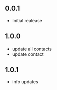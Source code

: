 ## 0.0.1

* Initial realease

## 1.0.0

* update all contacts
* update contact

## 1.0.1

* info updates


